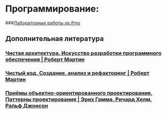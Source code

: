 # Программирование:

###[Лабораторные работы se.ifmo](https://se.ifmo.ru/courses/programming)

## Дополнительная литература

### [Чистая архитектура. Искусство разработки программного обеспечения | Роберт Мартин](https://drive.google.com/file/d/1unhlkEAguy9nsnS2c7MvaRgur08hwA_i/view?usp=sharing)
### [Чистый код. Создание, анализ и рефакторинг | Роберт Мартин](https://drive.google.com/file/d/17GqOlRfEpE86v9Pj1CCr3t7LNRdvrC1_/view?usp=sharing)
### [Приёмы объектно-ориентированного проектирования. Паттерны проектирования | Эрих Гамма, Ричард Хелм, Ральф Джонсон](https://drive.google.com/file/d/1IPI3jr5c3Bm1yvZj4Bwf7TTqjruVk3lH/view?usp=sharing)